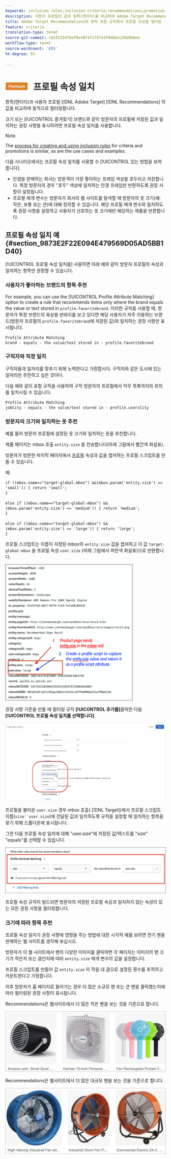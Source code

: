 ```yaml
---
keywords: inclusion rules;inclusion criteria;recommendations;promotion;promotions;dynamic filtering;dynamic;profile attribute matching
description: 사용자 프로필의 값과 항목(엔티티)을 비교하여 Adobe Target Recommendations에서 동적으로 필터링합니다.
title: Adobe Target Recommendations의 동적 포함 규칙에서 프로필 속성별 필터링
feature: criteria
translation-type: tm+mt
source-git-commit: c814215476ef6e40f4f175fe3f9dbb2c26b966eb
workflow-type: tm+mt
source-wordcount: '655'
ht-degree: 5%

---
```



# ![PREMIUM](/help/assets/premium.png) 프로필 속성 일치

항목(엔티티)과 사용자 프로필 [!DNL Adobe Target] [!DNL Recommendations] 의 값을 비교하여 동적으로 필터링합니다.

크기 또는 [!UICONTROL 즐겨찾기] 브랜드와 같이 방문자의 프로필에 저장된 값과 일치하는 권장 사항을 표시하려면 프로필 속성 일치를 사용합니다.

>[!NOTE]
>
>The [process for creating and using inclusion rules](/help/c-recommendations/c-algorithms/use-dynamic-and-static-inclusion-rules.md) for criteria and promotions is similar, as are the use cases and examples.

다음 시나리오에서는 프로필 속성 일치를 사용할 수 [!UICONTROL 있는 방법을 보여줍니다].

* 안경을 판매하는 회사는 방문객이 가장 좋아하는 프레임 색상을 호두라고 저장합니다. 특정 방문자의 경우 &quot;호두&quot; 색상에 일치하는 안경 프레임만 반환하도록 권장 사항이 설정됩니다.
* 프로필 매개 변수는 방문자가 회사의 웹 사이트를 탐색할 때 방문자의 옷 크기(예: 작은, 보통 또는 큰)에 대해 정의할 수 있습니다. 해당 프로필 매개 변수와 일치하도록 권장 사항을 설정하고 사용자가 선호하는 옷 크기에만 해당하는 제품을 반환합니다.

## 프로필 속성 일치 예 {#section_9873E2F22E094E479569D05AD5BB1D40}

[!UICONTROL 프로필 속성 일치를] 사용하면 아래 예와 같이 방문자 프로필의 속성과 일치하는 항목만 권장할 수 있습니다.

### 사용자가 좋아하는 브랜드의 항목 추천

For example, you can use the [!UICONTROL Profile Attribute Matching] option to create a rule that recommends items only where the brand equals the value or text stored in `profile.favoritebrand`. 이러한 규칙을 사용할 때, 방문자가 특정 브랜드의 육상용 반바지를 보고 있다면 해당 사용자가 자주 이용하는 브랜드(방문자 프로필의 `profile.favoritebrand`에 저장된 값)와 일치하는 권장 사항만 표시됩니다.

```
Profile Attribute Matching
brand - equals - the value/text stored in - profile.favoritebrand
```

### 구직자와 직장 일치

구직자들과 일자리를 맞추기 위해 노력한다고 가정합시다. 구직자와 같은 도시에 있는 일자리만 추천하고 싶은 것이다.

다음 예와 같이 포함 규칙을 사용하여 구직 방문자의 프로필에서 직무 목록까지의 위치를 일치시킬 수 있습니다.

```
Profile Attribute Matching
jobCity - equals - the value/text stored in - profile.usersCity
```

### 방문자의 크기와 일치하는 옷 추천

예를 들어 방문자 프로필에 설정된 옷 크기와 일치하는 옷을 추천합니다.

제품 페이지는 mbox 호출 `entity.size` 을 전송합니다(아래 그림에서 빨간색 화살표).

방문자가 방문한 마지막 페이지에서 [프로필](/help/c-target/c-visitor-profile/profile-parameters.md) 속성과 값을 캡처하는 프로필 스크립트를 만들 수 있습니다.

예:

```
if ((mbox.name=="target-global-mbox") &&(mbox.param('entity.size') == 'small')) { return 'small';
}

else if ((mbox.name=="target-global-mbox") &&(mbox.param('entity.size') == 'medium')) { return 'medium';
}

else if ((mbox.name=="target-global-mbox") &&(mbox.param('entity.size') == 'large')) { return 'large';
}
```

프로필 스크립트는 이름이 지정된 mbox의 `entity.size` 값을 캡처하고 이 값 `target-global-mbox` 을 프로필 속성 `user.size` (아래 그림에서 파란색 화살표)으로 반환합니다.

![mbox 호출 크기](/help/c-recommendations/c-algorithms/assets/size.png)

권장 사항 기준을 만들 때 필터링 규칙 **[!UICONTROL 추가를]**&#x200B;클릭한 다음 **[!UICONTROL 프로필 속성 일치를 선택합니다]**.

![프로필 속성 일치 일러스트레이션](/help/c-recommendations/c-algorithms/assets/profile-attribute-matching.png)

프로필을 불러온 `user.size` 경우 mbox 호출( [!DNL Target])에서 프로필 스크립트 이름(`size``user.size`)에 전달된 값과 일치하도록 규칙을 설정할 때 일치하는 항목을 찾기 위해 드롭다운에 표시됩니다.

그런 다음 프로필 속성 일치에 대해 &quot;user.size&quot;에 저장된 값/텍스트를 &quot;size&quot; &quot;equals&quot;를 선택할 수 있습니다.

![크기 예](/help/c-recommendations/c-algorithms/assets/example-size.png)

프로필 속성 규칙이 빌드되면 방문자의 저장된 프로필 속성과 일치하지 않는 속성이 있는 모든 권장 사항을 필터링합니다.

### 크기에 따라 항목 추천

프로필 속성 일치가 권장 사항에 영향을 주는 방법에 대한 시각적 예를 보려면 전기 팬을 판매하는 웹 사이트를 생각해 보십시오.

방문자가 이 웹 사이트에서 팬의 다양한 이미지를 클릭하면 각 페이지는 이미지의 팬 크기가 작은지 또는 큼인지에 따라 `entity.size` 매개 변수의 값을 설정합니다.

프로필 스크립트를 만들어 값 `entity.size` 이 작음 대 큼으로 설정된 횟수를 추적하고 카운트한다고 가정합니다.

이후 방문자가 홈 페이지로 돌아가는 경우 더 많은 소규모 팬 또는 큰 팬을 클릭했는지에 따라 필터링된 권장 사항이 표시됩니다.

Recommendations은 웹사이트에서 더 많은 작은 팬을 보는 것을 기준으로 합니다.

![소규모 팬 추천](/help/c-recommendations/c-algorithms/assets/small-fans.png)

Recommendations은 웹사이트에서 더 많은 대규모 팬을 보는 것을 기준으로 합니다.

![대형 팬 추천](/help/c-recommendations/c-algorithms/assets/large-fans.png)